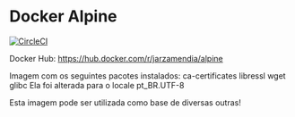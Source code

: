 # Docker Alpine

[![CircleCI](https://circleci.com/gh/Jarzamendia/alpine.svg?style=svg)](https://circleci.com/gh/Jarzamendia/alpine)

Docker Hub: https://hub.docker.com/r/jarzamendia/alpine

Imagem com os seguintes pacotes instalados: ca-certificates libressl wget glibc
Ela foi alterada para o locale pt_BR.UTF-8

Esta imagem pode ser utilizada como base de diversas outras! 